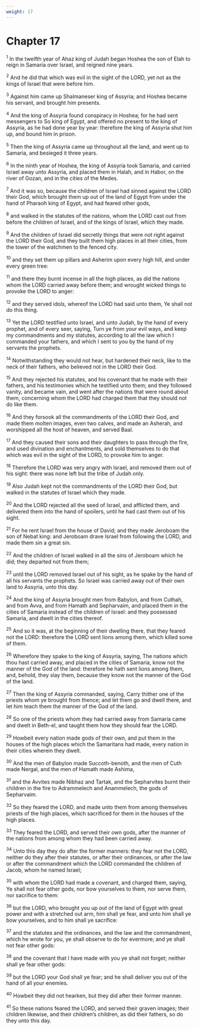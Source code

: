 ```yaml
---
weight: 17
---
```


# Chapter 17

<sup>1</sup> In the twelfth year of Ahaz king of Judah began Hoshea the son of Elah to reign in Samaria over Israel, and reigned nine years. 

<sup>2</sup> And he did that which was evil in the sight of the LORD, yet not as the kings of Israel that were before him. 

<sup>3</sup> Against him came up Shalmaneser king of Assyria; and Hoshea became his servant, and brought him presents. 

<sup>4</sup> And the king of Assyria found conspiracy in Hoshea; for he had sent messengers to So king of Egypt, and offered no present to the king of Assyria, as he had done year by year: therefore the king of Assyria shut him up, and bound him in prison. 

<sup>5</sup> Then the king of Assyria came up throughout all the land, and went up to Samaria, and besieged it three years. 

<sup>6</sup> In the ninth year of Hoshea, the king of Assyria took Samaria, and carried Israel away unto Assyria, and placed them in Halah, and in Habor, on the river of Gozan, and in the cities of the Medes. 

<sup>7</sup> And it was so, because the children of Israel had sinned against the LORD their God, which brought them up out of the land of Egypt from under the hand of Pharaoh king of Egypt, and had feared other gods, 

<sup>8</sup> and walked in the statutes of the nations, whom the LORD cast out from before the children of Israel, and of the kings of Israel, which they made. 

<sup>9</sup> And the children of Israel did secretly things that were not right against the LORD their God, and they built them high places in all their cities, from the tower of the watchmen to the fenced city. 

<sup>10</sup> and they set them up pillars and Asherim upon every high hill, and under every green tree: 

<sup>11</sup> and there they burnt incense in all the high places, as did the nations whom the LORD carried away before them; and wrought wicked things to provoke the LORD to anger: 

<sup>12</sup> and they served idols, whereof the LORD had said unto them, Ye shall not do this thing. 

<sup>13</sup> Yet the LORD testified unto Israel, and unto Judah, by the hand of every prophet, and of every seer, saying, Turn ye from your evil ways, and keep my commandments and my statutes, according to all the law which I commanded your fathers, and which I sent to you by the hand of my servants the prophets. 

<sup>14</sup> Notwithstanding they would not hear, but hardened their neck, like to the neck of their fathers, who believed not in the LORD their God. 

<sup>15</sup> And they rejected his statutes, and his covenant that he made with their fathers, and his testimonies which he testified unto them; and they followed vanity, and became vain, and went after the nations that were round about them, concerning whom the LORD had charged them that they should not do like them. 

<sup>16</sup> And they forsook all the commandments of the LORD their God, and made them molten images, even two calves, and made an Asherah, and worshipped all the host of heaven, and served Baal. 

<sup>17</sup> And they caused their sons and their daughters to pass through the fire, and used divination and enchantments, and sold themselves to do that which was evil in the sight of the LORD, to provoke him to anger. 

<sup>18</sup> Therefore the LORD was very angry with Israel, and removed them out of his sight: there was none left but the tribe of Judah only. 

<sup>19</sup> Also Judah kept not the commandments of the LORD their God, but walked in the statutes of Israel which they made. 

<sup>20</sup> And the LORD rejected all the seed of Israel, and afflicted them, and delivered them into the hand of spoilers, until he had cast them out of his sight. 

<sup>21</sup> For he rent Israel from the house of David; and they made Jeroboam the son of Nebat king: and Jeroboam drave Israel from following the LORD, and made them sin a great sin. 

<sup>22</sup> And the children of Israel walked in all the sins of Jeroboam which he did; they departed not from them; 

<sup>23</sup> until the LORD removed Israel out of his sight, as he spake by the hand of all his servants the prophets. So Israel was carried away out of their own land to Assyria, unto this day. 

<sup>24</sup> And the king of Assyria brought men from Babylon, and from Cuthah, and from Avva, and from Hamath and Sepharvaim, and placed them in the cities of Samaria instead of the children of Israel: and they possessed Samaria, and dwelt in the cities thereof. 

<sup>25</sup> And so it was, at the beginning of their dwelling there, that they feared not the LORD: therefore the LORD sent lions among them, which killed some of them. 

<sup>26</sup> Wherefore they spake to the king of Assyria, saying, The nations which thou hast carried away, and placed in the cities of Samaria, know not the manner of the God of the land: therefore he hath sent lions among them, and, behold, they slay them, because they know not the manner of the God of the land. 

<sup>27</sup> Then the king of Assyria commanded, saying, Carry thither one of the priests whom ye brought from thence; and let them go and dwell there, and let him teach them the manner of the God of the land. 

<sup>28</sup> So one of the priests whom they had carried away from Samaria came and dwelt in Beth-el, and taught them how they should fear the LORD. 

<sup>29</sup> Howbeit every nation made gods of their own, and put them in the houses of the high places which the Samaritans had made, every nation in their cities wherein they dwelt. 

<sup>30</sup> And the men of Babylon made Succoth-benoth, and the men of Cuth made Nergal, and the men of Hamath made Ashima, 

<sup>31</sup> and the Avvites made Nibhaz and Tartak, and the Sepharvites burnt their children in the fire to Adrammelech and Anammelech, the gods of Sepharvaim. 

<sup>32</sup> So they feared the LORD, and made unto them from among themselves priests of the high places, which sacrificed for them in the houses of the high places. 

<sup>33</sup> They feared the LORD, and served their own gods, after the manner of the nations from among whom they had been carried away. 

<sup>34</sup> Unto this day they do after the former manners: they fear not the LORD, neither do they after their statutes, or after their ordinances, or after the law or after the commandment which the LORD commanded the children of Jacob, whom he named Israel; 

<sup>35</sup> with whom the LORD had made a covenant, and charged them, saying, Ye shall not fear other gods, nor bow yourselves to them, nor serve them, nor sacrifice to them: 

<sup>36</sup> but the LORD, who brought you up out of the land of Egypt with great power and with a stretched out arm, him shall ye fear, and unto him shall ye bow yourselves, and to him shall ye sacrifice: 

<sup>37</sup> and the statutes and the ordinances, and the law and the commandment, which he wrote for you, ye shall observe to do for evermore; and ye shall not fear other gods: 

<sup>38</sup> and the covenant that I have made with you ye shall not forget; neither shall ye fear other gods: 

<sup>39</sup> but the LORD your God shall ye fear; and he shall deliver you out of the hand of all your enemies. 

<sup>40</sup> Howbeit they did not hearken, but they did after their former manner. 

<sup>41</sup> So these nations feared the LORD, and served their graven images; their children likewise, and their children’s children, as did their fathers, so do they unto this day. 


